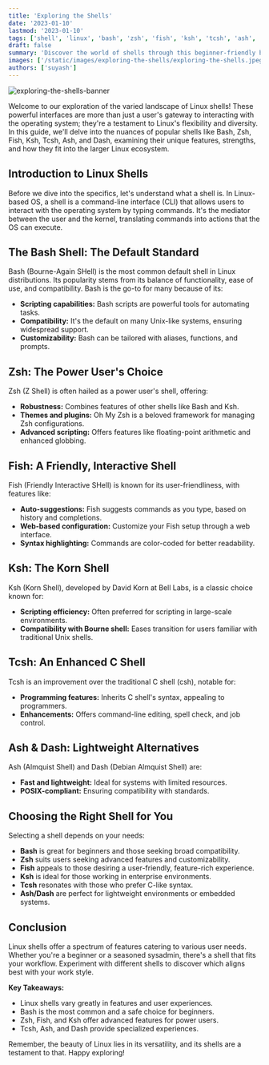 ```yaml
---
title: 'Exploring the Shells'
date: '2023-01-10'
lastmod: '2023-01-10'
tags: ['shell', 'linux', 'bash', 'zsh', 'fish', 'ksh', 'tcsh', 'ash', 'dash']
draft: false
summary: 'Discover the world of shells through this beginner-friendly blog.'
images: ['/static/images/exploring-the-shells/exploring-the-shells.jpeg']
authors: ['suyash']
---
```


![exploring-the-shells-banner](/static/images/exploring-the-shells/exploring-the-shells.jpeg)

Welcome to our exploration of the varied landscape of Linux shells! These powerful interfaces are more than just a user's gateway to interacting with the operating system; they're a testament to Linux's flexibility and diversity. In this guide, we'll delve into the nuances of popular shells like Bash, Zsh, Fish, Ksh, Tcsh, Ash, and Dash, examining their unique features, strengths, and how they fit into the larger Linux ecosystem.

## Introduction to Linux Shells

Before we dive into the specifics, let's understand what a shell is. In Linux-based OS, a shell is a command-line interface (CLI) that allows users to interact with the operating system by typing commands. It's the mediator between the user and the kernel, translating commands into actions that the OS can execute.

## The Bash Shell: The Default Standard

Bash (Bourne-Again SHell) is the most common default shell in Linux distributions. Its popularity stems from its balance of functionality, ease of use, and compatibility. Bash is the go-to for many because of its:

- **Scripting capabilities:** Bash scripts are powerful tools for automating tasks.
- **Compatibility:** It's the default on many Unix-like systems, ensuring widespread support.
- **Customizability:** Bash can be tailored with aliases, functions, and prompts.

## Zsh: The Power User's Choice

Zsh (Z Shell) is often hailed as a power user's shell, offering:

- **Robustness:** Combines features of other shells like Bash and Ksh.
- **Themes and plugins:** Oh My Zsh is a beloved framework for managing Zsh configurations.
- **Advanced scripting:** Offers features like floating-point arithmetic and enhanced globbing.

## Fish: A Friendly, Interactive Shell

Fish (Friendly Interactive SHell) is known for its user-friendliness, with features like:

- **Auto-suggestions:** Fish suggests commands as you type, based on history and completions.
- **Web-based configuration:** Customize your Fish setup through a web interface.
- **Syntax highlighting:** Commands are color-coded for better readability.

## Ksh: The Korn Shell

Ksh (Korn Shell), developed by David Korn at Bell Labs, is a classic choice known for:

- **Scripting efficiency:** Often preferred for scripting in large-scale environments.
- **Compatibility with Bourne shell:** Eases transition for users familiar with traditional Unix shells.

## Tcsh: An Enhanced C Shell

Tcsh is an improvement over the traditional C shell (csh), notable for:

- **Programming features:** Inherits C shell's syntax, appealing to programmers.
- **Enhancements:** Offers command-line editing, spell check, and job control.

## Ash & Dash: Lightweight Alternatives

Ash (Almquist Shell) and Dash (Debian Almquist Shell) are:

- **Fast and lightweight:** Ideal for systems with limited resources.
- **POSIX-compliant:** Ensuring compatibility with standards.

## Choosing the Right Shell for You

Selecting a shell depends on your needs:

- **Bash** is great for beginners and those seeking broad compatibility.
- **Zsh** suits users seeking advanced features and customizability.
- **Fish** appeals to those desiring a user-friendly, feature-rich experience.
- **Ksh** is ideal for those working in enterprise environments.
- **Tcsh** resonates with those who prefer C-like syntax.
- **Ash/Dash** are perfect for lightweight environments or embedded systems.

## Conclusion

Linux shells offer a spectrum of features catering to various user needs. Whether you're a beginner or a seasoned sysadmin, there's a shell that fits your workflow. Experiment with different shells to discover which aligns best with your work style.

**Key Takeaways:**

- Linux shells vary greatly in features and user experiences.
- Bash is the most common and a safe choice for beginners.
- Zsh, Fish, and Ksh offer advanced features for power users.
- Tcsh, Ash, and Dash provide specialized experiences.

Remember, the beauty of Linux lies in its versatility, and its shells are a testament to that. Happy exploring!
